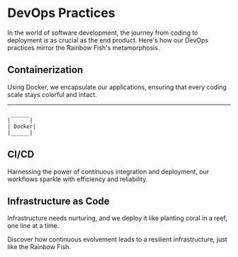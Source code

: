 # DevOps Practices

In the world of software development, the journey from coding to deployment is as crucial as the end product. Here's how our DevOps practices mirror the Rainbow Fish's metamorphosis.

## Containerization
Using Docker, we encapsulate our applications, ensuring that every coding scale stays colorful and intact.

---

```ascii
 ______
|      |
| Docker|
|______|
```

## CI/CD
Harnessing the power of continuous integration and deployment, our workflows sparkle with efficiency and reliability.

## Infrastructure as Code
Infrastructure needs nurturing, and we deploy it like planting coral in a reef, one line at a time.

Discover how continuous evolvement leads to a resilient infrastructure, just like the Rainbow Fish.

